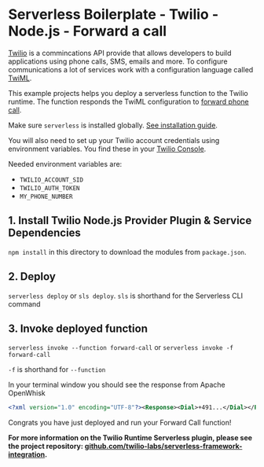 <!--
title: 'Twilio Forward a Call'
description: 'This example projects helps you deploy a serverless function to the Twilio runtime. The function responds the TwiML configuration to forward phone call.'
framework: v1
platform: Twilio
language: nodeJS
priority: 10
authorLink: 'https://github.com/stefanjudis'
authorName: 'Stefan Judis'
authorAvatar: 'https://avatars3.githubusercontent.com/u/962099?v=4&s=140'
-->

# Serverless Boilerplate - Twilio - Node.js - Forward a call

[Twilio](https://www.twilio.com) is a commincations API provide that allows developers to build applications using phone calls, SMS, emails and more. To configure communications a lot of services work with a configuration language called [TwiML](https://www.twilio.com/docs/glossary/what-is-twilio-markup-language-twiml).

This example projects helps you deploy a serverless function to the Twilio runtime. The function responds the TwiML configuration to [forward phone call](https://www.twilio.com/docs/voice/tutorials/call-forwarding).

Make sure `serverless` is installed globally. [See installation guide](https://serverless.com/framework/docs/providers/openwhisk/guide/installation/).

You will also need to set up your Twilio account credentials using environment variables. You find these in your [Twilio Console](https://twilio.com/console/).

Needed environment variables are:

- `TWILIO_ACCOUNT_SID`
- `TWILIO_AUTH_TOKEN`
- `MY_PHONE_NUMBER`

## 1. Install Twilio Node.js Provider Plugin & Service Dependencies
`npm install` in this directory to download the modules from `package.json`.

## 2. Deploy
`serverless deploy` or `sls deploy`. `sls` is shorthand for the Serverless CLI command

## 3. Invoke deployed function
`serverless invoke --function forward-call` or `serverless invoke -f forward-call`

`-f` is shorthand for `--function`

In your terminal window you should see the response from Apache OpenWhisk

```xml
<?xml version="1.0" encoding="UTF-8"?><Response><Dial>+491...</Dial></Response>
```

Congrats you have just deployed and run your Forward Call function!

**For more information on the Twilio Runtime Serverless plugin, please see the project repository: [github.com/twilio-labs/serverless-framework-integration](https://github.com/twilio-labs/serverless-framework-integration).**
